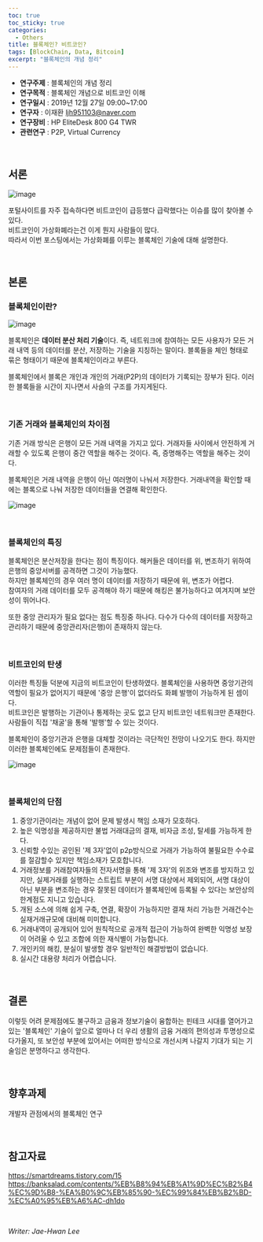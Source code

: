 ```yaml
---
toc: true
toc_sticky: true
categories:
  - Others
title: 블록체인? 비트코인?
tags: [BlockChain, Data, Bitcoin]
excerpt: "블록체인의 개념 정리"
---
```


* **연구주제** : 블록체인의 개념 정리
* **연구목적** : 블록체인 개념으로 비트코인 이해
* **연구일시** : 2019년 12월 27일 09:00~17:00
* **연구자** : 이재환 <ljh951103@naver.com>
* **연구장비** : HP EliteDesk 800 G4 TWR
* **관련연구** : P2P, Virtual Currency

&nbsp;

## 서론
 ![image](https://user-images.githubusercontent.com/57826388/72155282-1d9cad00-33f6-11ea-9410-87f115b086ea.png)

포털사이트를 자주 접속하다면 비트코인이 급등했다 급락했다는 이슈를 많이 찾아볼 수 있다.  
 비트코인이 가상화폐라는건 이게 뭔지 사람들이 많다.   
따라서 이번 포스팅에서는 가상화폐를 이루는 블록체인 기술에 대해 설명한다.

&nbsp;

## 본론
### 블록체인이란?
![image](https://user-images.githubusercontent.com/57826388/72155680-fa263200-33f6-11ea-8bdf-9122ef6364eb.png)

블록체인은 **데이터 분산 처리 기술**이다. 즉, 네트워크에 참여하는 모든 사용자가 모든 거래 내역 등의 데이터를 분산, 저장하는 기술을 지칭하는 말이다. 블록들을 체인 형태로 묶은 형태이기 때문에 블록체인이라고 부른다.

블록체인에서 블록은 개인과 개인의 거래(P2P)의 데이터가 기록되는 장부가 된다. 이러한 블록들을 시간이 지나면서 사슬의 구조를 가지게된다.

&nbsp;

### 기존 거래와 블록체인의 차이점

기존 거래 방식은 은행이 모든 거래 내역을 가지고 있다. 거래자들 사이에서 안전하게 거래할 수 있도록 은행이 중간 역할을 해주는 것이다. 즉, 증명해주는 역할을 해주는 것이다.

블록체인은 거래 내역을 은행이 아닌 여러명이 나눠서 저장한다. 거래내역을 확인할 때에는 블록으로 나눠 저장한 데이터들을 연결해 확인한다.

![image](https://user-images.githubusercontent.com/57826388/72155885-7751a700-33f7-11ea-92ec-b368c014b0bb.png)

&nbsp;

### 블록체인의 특징
블록체인은 분산저장을 한다는 점이 특징이다. 해커들은 데이터를 위, 변조하기 위하여 은행의 중앙서버를 공격하면 그것이 가능했다.   
하지만 블록체인의 경우 여러 명이 데이터를 저장하기 때문에 위, 변조가 어렵다.  
 참여자의 거래 데이터를 모두 공격해야 하기 때문에 해킹은 불가능하다고 여겨지며 보안성이 뛰어나다.

 또한 중앙 관리자가 필요 없다는 점도 특징중 하나다. 다수가 다수의 데이터를 저장하고 관리하기 때문에 중앙관리자(은행)이 존재하지 않는다.

&nbsp;

 ### 비트코인의 탄생
이러한 특징들 덕분에 지금의 비트코인이 탄생하였다. 블록체인을 사용하면 중앙기관의 역할이 필요가 없어지기 때문에 '중앙 은행'이 없더라도 화폐 발행이 가능하게 된 셈이다.  
비트코인은 발행하는 기관이나 통제하는 곳도 없고 단지 비트코인 네트워크만 존재한다. 사람들이 직접 '채굴'을 통해 '발행'할 수 있는 것이다.

블록체인이 중앙기관과 은행을 대체할 것이라는 극단적인 전망이 나오기도 한다. 하지만 이러한 블록체인에도 문제점들이 존재한다.

![image](https://user-images.githubusercontent.com/57826388/72156255-6ce3dd00-33f8-11ea-89c7-c843b8a59312.png)

&nbsp;

### 블록체인의 단점

1. 중앙기관이라는 개념이 없어 문제 발생시 책임 소재가 모호하다.
2. 높은 익명성을 제공하지만 불법 거래대금의 결재, 비자금 조성, 탈세를 가능하게 한다.
3. 신뢰할 수있는 공인된 '제 3자'없이 p2p방식으로 거래가 가능하여 불필요한 수수료를 절감할수 있지만 책임소재가 모호합니다.
4. 거래정보를 거래참여자들의 전자서명을 통해 '제 3자'의 위조와 변조를 방지하고 있지만, 실제거래를 실행하는 스트립트 부분이 서명 대상에서 제외되어, 서명 대상이 아닌 부분을 변조하는 경우 잘못된 데이터가 블록체인에 등록될 수 있다는 보안상의 한계점도 지니고 있습니다.
5. 개된 소스에 의해 쉽게 구축, 연결, 확장이 가능하지만 결재 처리 가능한 거래건수는 실재거래규모에 대비해 미미합니다.
6. 거래내역이 공개되어 있어 원칙적으로 공개적 접근이 가능하여 완벽한 익명성 보장이 어려울 수 있고 조합에 의한 재식별이 가능합니다.
7. 개인키의 해킹, 분실이 발생할 경우 일반적인 해결방법이 없습니다.
8. 실시간 대용량 처리가 어렵습니다.

&nbsp;

## 결론
이렇듯 어려 문제점에도 불구하고 금융과 정보기술이 융합하는 핀테크 시대를 열어가고 있는 '블록체인' 기술이 앞으로 얼마나 더 우리 생활의 금융 거래의 편의성과 투명성으로 다가올지, 또 보안성 부분에 있어서는 어떠한 방식으로 개선시켜 나갈지 기대가 되는 기술임은 분명하다고 생각한다.

&nbsp;

## 향후과제
개발자 관점에서의 블록체인 연구

&nbsp;

## 참고자료

<https://smartdreams.tistory.com/15>  
<https://banksalad.com/contents/%EB%B8%94%EB%A1%9D%EC%B2%B4%EC%9D%B8-%EA%B0%9C%EB%85%90-%EC%99%84%EB%B2%BD-%EC%A0%95%EB%A6%AC-dh1do>

&nbsp;

*Writer: Jae-Hwan Lee*